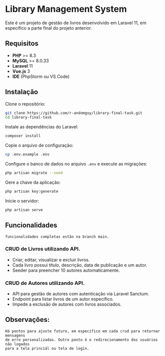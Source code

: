 # Library Management System

Este é um projeto de gestão de livros desenvolvido em Laravel 11, em específico a parte final do projeto anterior.

## Requisitos

- **PHP** >= 8.3
- **MySQL** >= 8.0.33
- **Laravel** 11
- **Vue.js** 3
- **IDE** (PhpStorm ou VS Code)

## Instalação

Clone o repositório:

```sh
git clone https://github.com/r-andomguy/library-final-task.git
cd library-final-task
```

Instale as dependências do Laravel:

```sh
composer install
```

Copie o arquivo de configuração:

```sh
cp .env.example .env
```

Configure o banco de dados no arquivo `.env` e execute as migrações:

```sh
php artisan migrate --seed
```

Gere a chave da aplicação:

```sh
php artisan key:generate
```

Inicie o servidor:

```sh
php artisan serve
```

## Funcionalidades
```
funcionalidades completas estão na branch main.
```
### CRUD de Livros utilizando API.

- Criar, editar, visualizar e excluir livros.
- Cada livro possui título, descrição, data de publicação e um autor.
- Seeder para preencher 10 autores automaticamente.

### CRUD de Autores utilizando API.

- API para gestão de autores com autenticação via Laravel Sanctum.
- Endpoint para listar livros de um autor específico.
- Impede a exclusão de autores com livros associados.

## Observações:
```
Há pontos para ajuste futuro, em específico em cada crud para retornar mensagens 
de erro personalizadas. Outro ponto é o redirecionamento dos usuários não logados
para a tela princiál ou tela de login.

